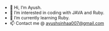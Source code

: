 - 👋 Hi, I’m Ayush.
- 👀 I’m interested in coding with JAVA and Ruby.
- 🌱 I’m currently learning Ruby.
- 📫 Contact me @ ayushsinhaa007@gmail.com

